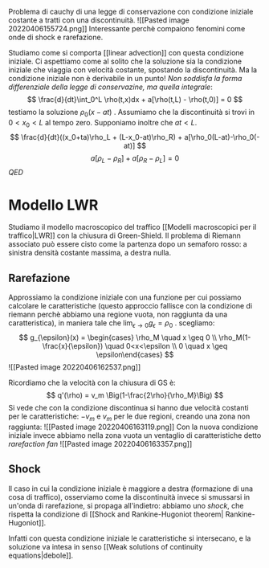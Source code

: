 Problema di cauchy di una legge di conservazione con condizione iniziale costante a tratti con una discontinuità.
![[Pasted image 20220406155724.png]]
Interessante perchè compaiono fenomini come onde di shock e rarefazione.

Studiamo come si comporta [[linear advection]] con questa condizione iniziale. Ci aspettiamo come al solito che la soluzione sia la condizione iniziale che viaggia con velocità costante, spostando la discontinuità. Ma la condizione iniziale non è derivabile in un punto! _Non soddisfa la forma differenziale della legge di conservazine, ma quella integrale_:
$$
\frac{d}{dt}\int_0^L \rho(t,x)dx + a[\rho(t,L) - \rho(t,0)] = 0 
$$
testiamo la soluzione $\rho_0(x-at)$ . Assumiamo che la discontinuità si trovi in $0<x_0<L$ al tempo zero. Supponiamo inoltre che $at<L$.
$$
\frac{d}{dt}((x_0+ta)\rho_L + (L-x_0-at)\rho_R) + a[\rho_0(L-at)-\rho_0(-at)]
$$
$$
a[\rho_L -\rho_R] + a[\rho_R - \rho_L] = 0
$$
$QED$

# Modello LWR
Studiamo il modello macroscopico del traffico [[Modelli macroscopici per il traffico|LWR]] con la chiusura di Green-Shield. Il problema di Riemann associato può essere cisto come la partenza dopo un semaforo rosso: a sinistra densità costante massima, a destra nulla.
## Rarefazione
Approssiamo la condizione iniziale con una funzione per cui possiamo calcolare le caratteristiche (questo approccio fallisce con la condizione di riemann perchè abbiamo una regione vuota, non raggiunta da una caratteristica), in maniera tale che $\lim_{\epsilon \to 0} g_{\epsilon} = \rho_0$ . scegliamo:
$$
g_{\epsilon}(x) = \begin{cases} \rho_M \quad x \geq 0 \\ \rho_M(1-\frac{x}{\epsilon}) \quad 0<x<\epsilon \\ 0 \quad x \geq \epsilon\end{cases}
$$
![[Pasted image 20220406162537.png]]

Ricordiamo che la velocità con la chiusura di GS è:
$$
q'(\rho) = v_m \Big(1-\frac{2\rho}{\rho_M}\Big)
$$
Si vede che con la condizione discontinua si hanno due velocità costanti per le caratteristiche: $-v_m$ e $v_m$ per le due regioni, creando una zona non raggiunta:
![[Pasted image 20220406163119.png]]
Con la nuova condizione iniziale invece abbiamo nella zona vuota un ventaglio di caratteristiche detto _rarefaction fan_
![[Pasted image 20220406163357.png]]

## Shock
Il caso in cui la condizione iniziale è maggiore a destra (formazione di una cosa di traffico), osserviamo come la discontinuità invece si smussarsi in un'onda di rarefazione, si propaga all'indietro: abbiamo uno _shock_, che rispetta la condizione di  [[Shock and Rankine-Hugoniot theorem| Rankine-Hugoniot]].

Infatti con questa condizione iniziale le caratteristiche si intersecano, e la soluzione va intesa in senso [[Weak solutions of continuity equations|debole]]. 


